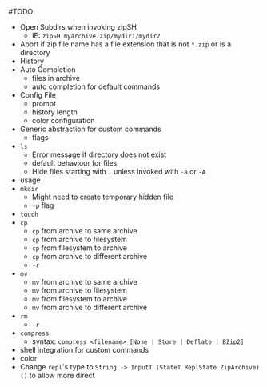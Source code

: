 #TODO
* Open Subdirs when invoking zipSH
    - IE: `zipSH myarchive.zip/mydir1/mydir2`
* Abort if zip file name has a file extension that is not `*.zip` 
    or is a directory
* History
* Auto Completion
    - files in archive
    - auto completion for default commands
* Config File
    - prompt
    - history length
    - color configuration 
* Generic abstraction for custom commands
    - flags
* `ls`
    - Error message if directory does not exist
    - default behaviour for files
    - Hide files starting with `.` unless invoked with `-a` or `-A`
* usage
* `mkdir`
    - Might need to create temporary hidden file
    - `-p` flag 
* `touch`
* `cp`
    - `cp` from archive to same archive
    - `cp` from archive to filesystem
    - `cp` from filesystem to archive
    - `cp` from archive to different archive
    - `-r`
* `mv`
    - `mv` from archive to same archive
    - `mv` from archive to filesystem
    - `mv` from filesystem to archive
    - `mv` from archive to different archive
* `rm`
    - `-r`
* `compress`
    - syntax: `compress <filename> [None | Store | Deflate | BZip2]`
* shell integration for custom commands
* color
* Change `repl`'s type to `String -> InputT (StateT ReplState ZipArchive) ()` 
  to allow more direct  